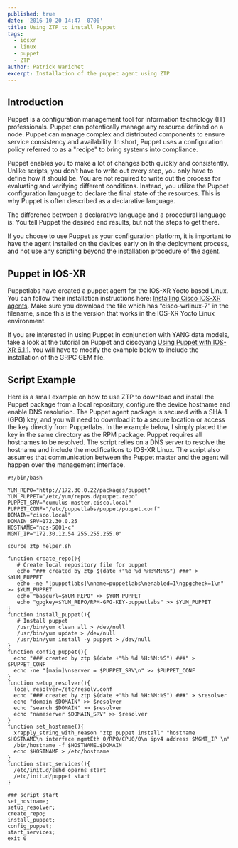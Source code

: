 ```yaml
---
published: true
date: '2016-10-20 14:47 -0700'
title: Using ZTP to install Puppet
tags:
  - iosxr
  - linux
  - puppet
  - ZTP
author: Patrick Warichet
excerpt: Installation of the puppet agent using ZTP
---
```

## Introduction
Puppet is a configuration management tool for information technology (IT) professionals. Puppet can potentically manage any resource defined on a node. Puppet can manage complex and distributed components to ensure service consistency and availability. In short, Puppet uses a configuration policy referred to as a "recipe" to bring systems into compliance.

Puppet enables you to make a lot of changes both quickly and consistently. Unlike scripts, you don’t have to write out every step, you only have to define how it should be. You are not required to write out the process for evaluating and verifying different conditions. Instead, you utilize the Puppet configuration language to declare the final state of the resources. This is why Puppet is often described as a declarative language.

The difference between a declarative language and a procedural language is: You tell Puppet the desired end results, but not the steps to get there.

If you choose to use Puppet as your configuration platform, it is important to have the agent installed on the devices early on in the deployment process, and not use any scripting beyond the installation procedure of the agent.

## Puppet in IOS-XR
Puppetlabs have created a puppet agent for the IOS-XR Yocto based Linux. You can follow their installation instructions here:
[Installing Cisco IOS-XR agents](https://docs.puppet.com/pe/latest/install_iosxr.html "Installing Cisco IOS-XR agents"). Make sure you download the file which has “cisco-wrlinux-7” in the filename, since this is the version that works in the IOS-XR Yocto Linux environment.

If you are interested in using Puppet in conjunction with YANG data models, take a look at the tutorial on Puppet and ciscoyang [Using Puppet with IOS-XR 6.1.1](https://xrdocs.github.io/application-hosting/tutorials/2016-08-22-using-puppet-with-iosxr-6-1-1 "Using Puppet with IOS-XR 6.1.1"). You will have to modify the example below to include the installation of the GRPC GEM file.

## Script Example
Here is a small example on how to use ZTP to download and install the Puppet package from a local repository, configure the device hostname and enable DNS resolution. The Puppet agent package is secured with a SHA-1 (GPG) key, and you will need to download it to a secure location or access the key directly from Puppetlabs. In the example below, I simply placed the key in the same directory as the RPM package.
Puppet requires all hostnames to be resolved. The script relies on a DNS server to resolve the hostname and include the modifications to IOS-XR Linux. The script also assumes that communication between the Puppet master and the agent will happen over the management interface.

```
#!/bin/bash

YUM_REPO="http://172.30.0.22/packages/puppet"
YUM_PUPPET="/etc/yum/repos.d/puppet.repo"
PUPPET_SRV="cumulus-master.cisco.local"
PUPPET_CONF="/etc/puppetlabs/puppet/puppet.conf"
DOMAIN="cisco.local"
DOMAIN_SRV=172.30.0.25
HOSTNAME="ncs-5001-c"
MGMT_IP="172.30.12.54 255.255.255.0"

source ztp_helper.sh

function create_repo(){
   # Create local repository file for puppet
   echo "### created by ztp $(date +"%b %d %H:%M:%S") ###" > $YUM_PUPPET
   echo -ne "[puppetlabs]\nname=puppetlabs\nenabled=1\ngpgcheck=1\n" >> $YUM_PUPPET
   echo "baseurl=$YUM_REPO" >> $YUM_PUPPET
   echo "gpgkey=$YUM_REPO/RPM-GPG-KEY-puppetlabs" >> $YUM_PUPPET 
}
function install_puppet(){
   # Install puppet 
   /usr/bin/yum clean all > /dev/null
   /usr/bin/yum update > /dev/null
   /usr/bin/yum install -y puppet > /dev/null
}
function config_puppet(){
  echo "### created by ztp $(date +"%b %d %H:%M:%S") ###" > $PUPPET_CONF
  echo -ne "[main]\nserver = $PUPPET_SRV\n" >> $PUPPET_CONF
}
function setup_resolver(){
  local resolver=/etc/resolv.conf
  echo "### created by ztp $(date +"%b %d %H:%M:%S") ###" > $resolver
  echo "domain $DOMAIN" >> $resolver
  echo "search $DOMAIN" >> $resolver
  echo "nameserver $DOMAIN_SRV" >> $resolver  
}
function set_hostname(){
  xrapply_string_with_reason "ztp puppet install" "hostname $HOSTNAME\n interface mgmtEth 0/RP0/CPU0/0\n ipv4 address $MGMT_IP \n"
  /bin/hostname -f $HOSTNAME.$DOMAIN
  echo $HOSTNAME > /etc/hostname  
}
function start_services(){
  /etc/init.d/sshd_operns start
  /etc/init.d/puppet start
}

### script start
set_hostname;
setup_resolver;
create_repo;
install_puppet;
config_puppet;
start_services;
exit 0

```
